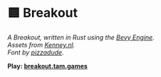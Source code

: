 # 🟦 Breakout

_A Breakout, written in Rust using the [Bevy Engine](https://bevyengine.org)._  
_Assets from [Kenney.nl](https://kenney.nl)._  
_Font by [pizzadude](http://www.pizzadude.dk/)._  

**Play: [breakout.tam.games](https://breakout.tam.games)**

